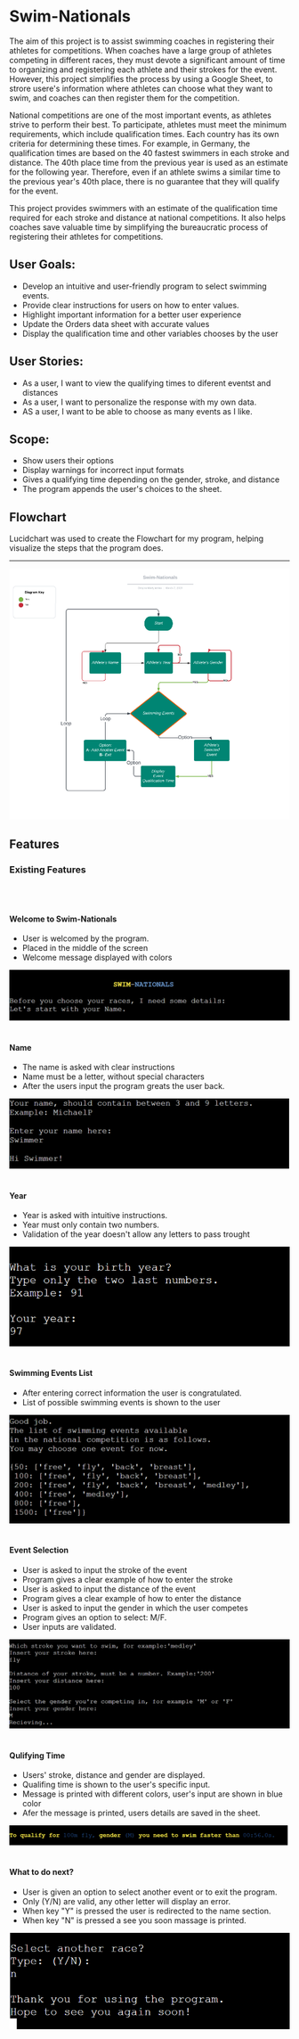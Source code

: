 # Swim-Nationals

The aim of this project is to assist swimming coaches in registering their athletes for competitions. When coaches have a large group of athletes competing in different races, they must devote a significant amount of time to organizing and registering each athlete and their strokes for the event. However, this project simplifies the process by using a Google Sheet, to strore usere's information where athletes can choose what they want to swim, and coaches can then register them for the competition.

National competitions are one of the most important events, as athletes strive to perform their best. To participate, athletes must meet the minimum requirements, which include qualification times. Each country has its own criteria for determining these times. For example, in Germany, the qualification times are based on the 40 fastest swimmers in each stroke and distance. The 40th place time from the previous year is used as an estimate for the following year. Therefore, even if an athlete swims a similar time to the previous year's 40th place, there is no guarantee that they will qualify for the event.

This project provides swimmers with an estimate of the qualification time required for each stroke and distance at national competitions. It also helps coaches save valuable time by simplifying the bureaucratic process of registering their athletes for competitions.





## User Goals:

* Develop an intuitive and user-friendly program to select swimming events.
* Provide clear instructions for users on how to enter values.
* Highlight important information for a better user experience
* Update the Orders data sheet with accurate values
* Display the qualification time and other variables chooses by the user

## User Stories:

* As a user, I want to view the qualifying times to diferent eventst and distances
* As a user, I want to personalize the response with my own data.
* AS a user, I want to be able to choose as many events as I like.

## Scope:

* Show users their options
* Display warnings for incorrect input formats
* Gives a qualifying time depending on the gender, stroke, and distance
* The program appends the user's choices to the sheet.

## Flowchart

Lucidchart was used to create the Flowchart for my program, helping visualize the steps that the program does.
<hr>

![LucicCharts](assets/images/chart.png)

## Features
### Existing Features

<br>
<br>

#### Welcome to Swim-Nationals
* User is welcomed by the program.
* Placed in the middle of the screen
* Welcome message displayed with colors


![Welcome](assets/images/welcome.png)
<br>
<br>

#### Name
* The name is asked with clear instructions
* Name must be a letter, without special characters
* After the users input the program greats the user back.

![Name](assets/images/name.png)
<br>
<br>

#### Year
* Year is asked with intuitive instructions.
* Year must only contain two numbers.
* Validation of the year doesn't allow any letters to pass trought

![Year](assets/images/year.png)
<br>
<br>

#### Swimming Events List
* After entering correct information the user is congratulated.
* List of possible swimming events is shown to the user

![SwimmingEvents](assets/images/swim_list.png)
<br>
<br>

#### Event Selection
* User is asked to input the stroke of the event
* Program gives a clear example of how to enter the stroke
* User is asked to input the distance of the event
* Program gives a clear example of how to enter the distance
* User is asked to input the gender in which the user competes
* Program gives an option to select: M/F.
* User inputs are validated.

![EventSelection](assets/images/event_selection.png)
<br>
<br>

#### Qulifying Time
* Users' stroke, distance and gender are displayed.
* Qualifing time is shown to the user's specific input.
* Message is printed with different colors, user's input are shown in blue color
* Afer the message is printed, users details are saved in the sheet.

![QualifyingTime](assets/images/quali_time.png)
<br>
<br>

#### What to do next?
* User is given an option to select another event or to exit the program.
* Only (Y/N) are valid, any other letter will display an error.
* When key "Y" is pressed the user is redirected to the name section.
* When key "N" is pressed a see you soon massage is printed.

![What'sNext?](assets/images/final_option.png)





